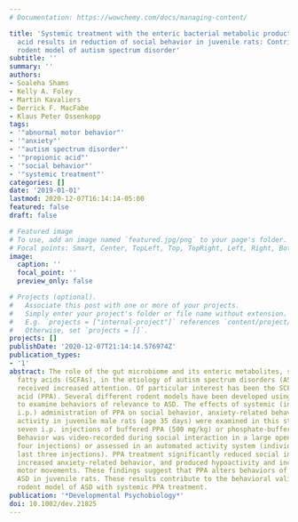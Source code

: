 ```yaml
---
# Documentation: https://wowchemy.com/docs/managing-content/

title: 'Systemic treatment with the enteric bacterial metabolic product propionic
  acid results in reduction of social behavior in juvenile rats: Contribution to a
  rodent model of autism spectrum disorder'
subtitle: ''
summary: ''
authors:
- Soaleha Shams
- Kelly A. Foley
- Martin Kavaliers
- Derrick F. MacFabe
- Klaus Peter Ossenkopp
tags:
- '"abnormal motor behavior"'
- '"anxiety"'
- '"autism spectrum disorder"'
- '"propionic acid"'
- '"social behavior"'
- '"systemic treatment"'
categories: []
date: '2019-01-01'
lastmod: 2020-12-07T16:14:14-05:00
featured: false
draft: false

# Featured image
# To use, add an image named `featured.jpg/png` to your page's folder.
# Focal points: Smart, Center, TopLeft, Top, TopRight, Left, Right, BottomLeft, Bottom, BottomRight.
image:
  caption: ''
  focal_point: ''
  preview_only: false

# Projects (optional).
#   Associate this post with one or more of your projects.
#   Simply enter your project's folder or file name without extension.
#   E.g. `projects = ["internal-project"]` references `content/project/deep-learning/index.md`.
#   Otherwise, set `projects = []`.
projects: []
publishDate: '2020-12-07T21:14:14.576974Z'
publication_types:
- '1'
abstract: The role of the gut microbiome and its enteric metabolites, such as short-chain
  fatty acids (SCFAs), in the etiology of autism spectrum disorders (ASDs) has recently
  received increased attention. Of particular interest has been the SCFA, propionic
  acid (PPA). Several different rodent models have been developed using PPA treatment
  to examine behaviors of relevance to ASD. The effects of systemic (intraperitoneal,
  i.p.) administration of PPA on social behavior, anxiety-related behavior, and locomotor
  activity in juvenile male rats (age 35 days) were examined in this study. Rats received
  seven i.p. injections of buffered PPA (500 mg/kg) or phosphate-buffered saline.
  Behavior was video-recorded during social interaction in a large open field (first
  four injections) or assessed in an automated activity system (individual animals,
  last three injections). PPA treatment significantly reduced social interaction,
  increased anxiety-related behavior, and produced hypoactivity and increased abnormal
  motor movements. These findings suggest that PPA alters behaviors of relevance to
  ASD in juvenile rats. These results contribute to the behavioral validity of the
  rodent model of ASD with systemic PPA treatment.
publication: '*Developmental Psychobiology*'
doi: 10.1002/dev.21825
---
```

